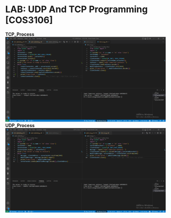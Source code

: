 # LAB: UDP And TCP Programming [COS3106]
**TCP_Process**
![alt text](https://github.com/Touchalert/COS3106/blob/89e50d03aedcfc86bb56ba78e99987baa1a6d56c/TCP%20process.png?raw=true)
**UDP_Process**
![alt text](https://github.com/Touchalert/COS3106/blob/89e50d03aedcfc86bb56ba78e99987baa1a6d56c/UDP%20process.png?raw=true)
